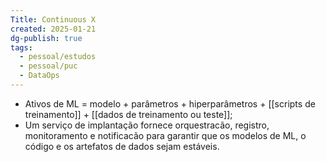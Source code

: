 ```yaml
---
Title: Continuous X
created: 2025-01-21
dg-publish: true
tags:
  - pessoal/estudos
  - pessoal/puc
  - DataOps
---
```

- Ativos de ML = modelo + parâmetros + hiperparâmetros + [[scripts de treinamento]] + [[dados de treinamento ou teste]];
- Um serviço de implantação fornece orquestracão, registro, monitoramento e notificacão para garantir que os modelos de ML, o código e os artefatos de dados sejam estáveis.